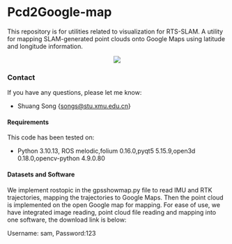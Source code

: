# Pcd2Google-map
This repository is for utilities related to visualization for RTS-SLAM.
A utility for mapping SLAM-generated point clouds onto Google Maps using latitude and longitude information.

<div align="center">
<image src="assets/map.png" />
</div>
  
### Contact
If you have any questions, please let me know: 
- Shuang Song {songs@stu.xmu.edu.cn}

#### Requirements
This code has been tested on:
- Python 3.10.13, ROS melodic,folium 0.16.0,pyqt5 5.15.9,open3d 0.18.0,opencv-python  4.9.0.80

#### Datasets and Software
We implement rostopic in the gpsshowmap.py file to read IMU and RTK trajectories, mapping the trajectories to Google Maps. Then the point cloud is implemented on the open Google map for mapping.
For ease of use, we have integrated image reading, point cloud file reading and mapping into one software, the download link is below: 

Username: sam, Password:123
